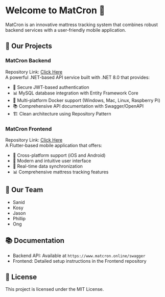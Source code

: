# Welcome to MatCron 👋

MatCron is an innovative mattress tracking system that combines robust backend services with a user-friendly mobile application.

## 🚀 Our Projects

### MatCron Backend
Repository Link: [Click Here](https://github.com/MatCron/MatCron) \
A powerful .NET-based API service built with .NET 8.0 that provides:
- 🔐 Secure JWT-based authentication
- 📊 MySQL database integration with Entity Framework Core
- 🐳 Multi-platform Docker support (Windows, Mac, Linux, Raspberry Pi)
- 📚 Comprehensive API documentation with Swagger/OpenAPI
- 🏗️ Clean architecture using Repository Pattern

### MatCron Frontend
Repository Link: [Click Here](https://github.com/MatCron/Matcron-Frontend)  \
A Flutter-based mobile application that offers:
- 📱 Cross-platform support (iOS and Android)  
- 🎨 Modern and intuitive user interface  
- 🔄 Real-time data synchronization  
- 📊 Comprehensive mattress tracking features

## 👥 Our Team
- Sanid
- Kosy
- Jason
- Phillip
- Ong


## 📚 Documentation
- Backend API: Available at `https://www.matcron.online/swagger`
- Frontend: Detailed setup instructions in the Frontend repository

## 📝 License
This project is licensed under the MIT License.
